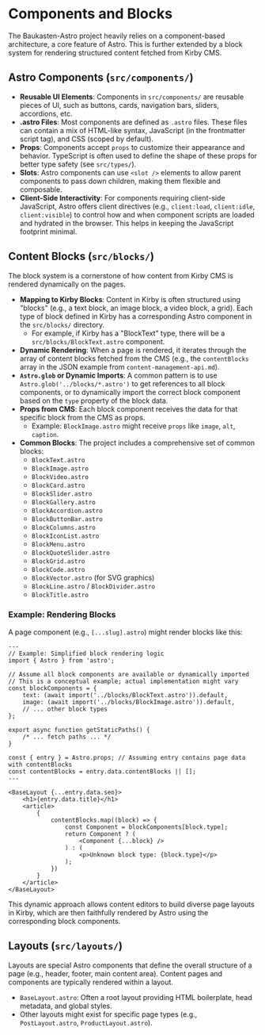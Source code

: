 # Components and Blocks

The Baukasten-Astro project heavily relies on a component-based architecture, a core feature of Astro. This is further extended by a block system for rendering structured content fetched from Kirby CMS.

## Astro Components (`src/components/`)

- **Reusable UI Elements**: Components in `src/components/` are reusable pieces of UI, such as buttons, cards, navigation bars, sliders, accordions, etc.
- **.astro Files**: Most components are defined as `.astro` files. These files can contain a mix of HTML-like syntax, JavaScript (in the frontmatter script tag), and CSS (scoped by default).
- **Props**: Components accept `props` to customize their appearance and behavior. TypeScript is often used to define the shape of these props for better type safety (see `src/types/`).
- **Slots**: Astro components can use `<slot />` elements to allow parent components to pass down children, making them flexible and composable.
- **Client-Side Interactivity**: For components requiring client-side JavaScript, Astro offers client directives (e.g., `client:load`, `client:idle`, `client:visible`) to control how and when component scripts are loaded and hydrated in the browser. This helps in keeping the JavaScript footprint minimal.

## Content Blocks (`src/blocks/`)

The block system is a cornerstone of how content from Kirby CMS is rendered dynamically on the pages.

- **Mapping to Kirby Blocks**: Content in Kirby is often structured using "blocks" (e.g., a text block, an image block, a video block, a grid). Each type of block defined in Kirby has a corresponding Astro component in the `src/blocks/` directory.
  - For example, if Kirby has a "BlockText" type, there will be a `src/blocks/BlockText.astro` component.
- **Dynamic Rendering**: When a page is rendered, it iterates through the array of content blocks fetched from the CMS (e.g., the `contentBlocks` array in the JSON example from `content-management-api.md`).
- **`Astro.glob` or Dynamic Imports**: A common pattern is to use `Astro.glob('../blocks/*.astro')` to get references to all block components, or to dynamically import the correct block component based on the `type` property of the block data.
- **Props from CMS**: Each block component receives the data for that specific block from the CMS as props.
  - Example: `BlockImage.astro` might receive `props` like `image`, `alt`, `caption`.
- **Common Blocks**: The project includes a comprehensive set of common blocks:
  - `BlockText.astro`
  - `BlockImage.astro`
  - `BlockVideo.astro`
  - `BlockCard.astro`
  - `BlockSlider.astro`
  - `BlockGallery.astro`
  - `BlockAccordion.astro`
  - `BlockButtonBar.astro`
  - `BlockColumns.astro`
  - `BlockIconList.astro`
  - `BlockMenu.astro`
  - `BlockQuoteSlider.astro`
  - `BlockGrid.astro`
  - `BlockCode.astro`
  - `BlockVector.astro` (for SVG graphics)
  - `BlockLine.astro` / `BlockDivider.astro`
  - `BlockTitle.astro`

### Example: Rendering Blocks

A page component (e.g., `[...slug].astro`) might render blocks like this:

```astro
---
// Example: Simplified block rendering logic
import { Astro } from 'astro';

// Assume all block components are available or dynamically imported
// This is a conceptual example; actual implementation might vary
const blockComponents = {
	text: (await import('../blocks/BlockText.astro')).default,
	image: (await import('../blocks/BlockImage.astro')).default,
	// ... other block types
};

export async function getStaticPaths() {
	/* ... fetch paths ... */
}

const { entry } = Astro.props; // Assuming entry contains page data with contentBlocks
const contentBlocks = entry.data.contentBlocks || [];
---

<BaseLayout {...entry.data.seo}>
	<h1>{entry.data.title}</h1>
	<article>
		{
			contentBlocks.map((block) => {
				const Component = blockComponents[block.type];
				return Component ? (
					<Component {...block} />
				) : (
					<p>Unknown block type: {block.type}</p>
				);
			})
		}
	</article>
</BaseLayout>
```

This dynamic approach allows content editors to build diverse page layouts in Kirby, which are then faithfully rendered by Astro using the corresponding block components.

## Layouts (`src/layouts/`)

Layouts are special Astro components that define the overall structure of a page (e.g., header, footer, main content area). Content pages and components are typically rendered within a layout.

- `BaseLayout.astro`: Often a root layout providing HTML boilerplate, head metadata, and global styles.
- Other layouts might exist for specific page types (e.g., `PostLayout.astro`, `ProductLayout.astro`).
